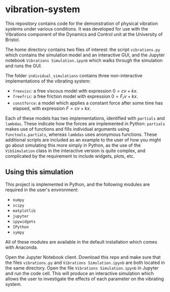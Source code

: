 # vibration-system

This repository contains code for the demonstration of physical vibration systems under various conditions. It was developed for use with the Vibrations component of the Dynamics and Control unit at the University of Bristol.

The home directory contains two files of interest: the script `vibrations.py` which contains the simulation model and an interactive GUI, and the Jupyter notebook `Vibrations Simulation.ipynb` which walks through the simulation and runs the GUI.

The folder `individual_simulations` contains three non-interactive implementations of the vibrating system:
- `freevisc`: a free viscous model with expression $0 = cv + kx$.
- `freefric`: a free friction model with expression $0 = F_r v + kx$.
- `constforce`: a model which applies a constant force after some time has elapsed, with expression $F = cv + kx$.

Each of these models has two implementations, identified with `partials` and `lambdas`. These indicate how the forces are implemented in Python: `partials` makes use of functions and fills individual arguments using `functools.partials`, whereas `lambdas` uses anonymous functions. These additional scripts are included as an example to the user of how you might go about simulating this more simply in Python, as the use of the `VibSimulation` class in the interactive version is quite complex, and complicated by the requirement to include widgets, plots, etc.

## Using this simulation

This project is implemented in Python, and the following modules are required in the user's environment:
- `numpy`
- `scipy`
- `matplotlib`
- `jupyter`
- `ipywidgets`
- `IPython`
- `sympy`

All of these modules are available in the default installation which comes with Anaconda.

Open the Jupyter Notebook client. Download this repo and make sure that the files `vibrations.py` and `Vibrations Simulation.ipynb` are both located in the same directory. Open the file `Vibrations Simulation.ipynb` in Jupyter and run the code cell. This will produce an interactive simulation which allows the user to investigate the effects of each parameter on the vibrating system.
